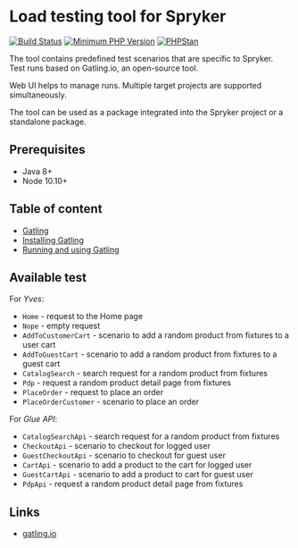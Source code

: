 # Load testing tool for Spryker
[![Build Status](https://github.com/spryker-sdk/load-testing/workflows/CI/badge.svg?branch=master)](https://github.com/spryker-sdk/load-testing/actions?query=workflow%3ACI+branch%3Amaster)
[![Minimum PHP Version](http://img.shields.io/badge/php-%3E%3D%207.3-8892BF.svg)](https://php.net/)
[![PHPStan](https://img.shields.io/badge/PHPStan-enabled-brightgreen.svg?style=flat)](https://github.com/phpstan/phpstan)

The tool contains predefined test scenarios that are specific to Spryker.
Test runs based on Gatling.io, an open-source tool.

Web UI helps to manage runs. Multiple target projects are supported simultaneously.

The tool can be used as a package integrated into the Spryker project or a standalone package.

## Prerequisites
- Java 8+
- Node 10.10+

## Table of content
- [Gatling](docs/load-testing-with-gatling/1-gatling-overview.md)
- [Installing Gatling](docs/load-testing-with-gatling/2-installing-gatling.md)
- [Running and using Gatling](docs/load-testing-with-gatling/3-running-and-using-gatling.md)

## Available test

For *Yves*:
- `Home` - request to the Home page
- `Nope` - empty request
- `AddToCustomerCart` - scenario to add a random product from fixtures to a user cart
- `AddToGuestCart` - scenario to add a random product from fixtures to a guest cart
- `CatalogSearch` - search request for a random product from fixtures
- `Pdp` - request a random product detail page from fixtures
- `PlaceOrder` - request to place an order
- `PlaceOrderCustomer` - scenario to place an order

For *Glue API*:
- `CatalogSearchApi` - search request for a random product from fixtures
- `CheckoutApi` - scenario to checkout for logged user
- `GuestCheckoutApi` - scenario to checkout for guest user
- `CartApi` - scenario to add a product to the cart for logged user
- `GuestCartApi` - scenario to add a product to cart for guest user
- `PdpApi` - request a random product detail page from fixtures


## Links
- [gatling.io](https://gatling.io)
